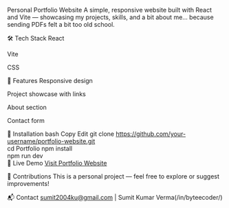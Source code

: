 Personal Portfolio Website
A simple, responsive website built with React and Vite — showcasing my projects, skills, and a bit about me… because sending PDFs felt a bit too old school.

🛠️ Tech Stack
React

Vite

CSS

🚀 Features
Responsive design

Project showcase with links

About section

Contact form

📂 Installation
bash
Copy
Edit
git clone https://github.com/your-username/portfolio-website.git  
cd Portfolio 
npm install  
npm run dev  
🎯 Live Demo
[Visit Portfolio Website](https://portfolio-six-psi-15.vercel.app)


🤝 Contributions
This is a personal project — feel free to explore or suggest improvements!

📬 Contact
sumit2004ku@gmail.com | Sumit Kumar Verma(/in/byteecoder/)